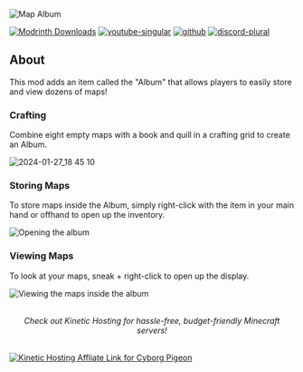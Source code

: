 ![Map Album](https://cdn.modrinth.com/data/cached_images/5cefefc42117b9723fb759977834130790b577cf.png)

[![Modrinth Downloads](https://cdn.jsdelivr.net/npm/@intergrav/devins-badges@3/assets/cozy/available/modrinth_64h.png)](https://modrinth.com/mod/map-album)
[![youtube-singular](https://cdn.jsdelivr.net/npm/@intergrav/devins-badges@3/assets/cozy/social/youtube-singular_64h.png)](https://www.youtube.com/@CyborgPigeon)
[![github](https://cdn.jsdelivr.net/npm/@intergrav/devins-badges@3/assets/cozy/available/github_64h.png)](https://github.com/HyperPigeon/MapAlbum)
[![discord-plural](https://cdn.jsdelivr.net/npm/@intergrav/devins-badges@3/assets/cozy/social/discord-plural_64h.png)](https://discord.gg/hrYu4WGS)

## About
This mod adds an item called the "Album" that allows players to easily store and view dozens of maps! 

### Crafting
Combine eight empty maps with a book and quill in a crafting grid to create an Album. 

![2024-01-27_18 45 10](https://github.com/HyperPigeon/MapAlbum/assets/58276133/cc75949b-d065-4f36-88ad-c005c88918ab)

### Storing Maps
To store maps inside the Album, simply right-click with the item in your main hand or offhand to open up the inventory. 

![Opening the album](https://github.com/HyperPigeon/MapAlbum/assets/58276133/293d09f7-206d-45eb-b1ec-c476979c0ea7)

### Viewing Maps
To look at your maps, sneak + right-click to open up the display. 

![Viewing the maps inside the album](https://github.com/HyperPigeon/MapAlbum/assets/58276133/a7628313-6709-497b-acb0-c5eaa541d02e)

<br>
<center><i>Check out Kinetic Hosting for hassle-free, budget-friendly Minecraft servers!</i></center>
<br>

[![Kinetic Hosting Affliate Link for Cyborg Pigeon](https://i.imgur.com/OVfuXg1.png)](https://billing.kinetichosting.net/aff.php?aff=587)
